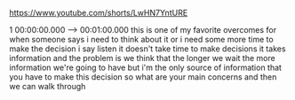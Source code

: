 https://www.youtube.com/shorts/LwHN7YntURE

1 00:00:00.000 --\> 00:01:00.000 this is one of my favorite overcomes
for when someone says i need to think about it or i need some more time
to make the decision i say listen it doesn't take time to make decisions
it takes information and the problem is we think that the longer we wait
the more information we're going to have but i'm the only source of
information that you have to make this decision so what are your main
concerns and then we can walk through
